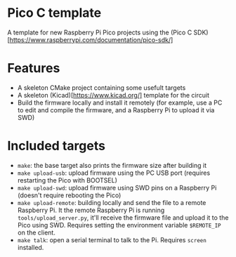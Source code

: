 # Pico C template
A template for new Raspberry Pi Pico projects using the (Pico C SDK)[https://www.raspberrypi.com/documentation/pico-sdk/]

# Features
- A skeleton CMake project containing some usefult targets
- A skeleton (Kicad)[https://www.kicad.org/] template for the circuit
- Build the firmware locally and install it remotely (for example, use a PC to edit and compile the firmware, and a Raspberry Pi to upload it via SWD)

# Included targets
- `make`: the base target also prints the firmware size after building it
- `make upload-usb`: upload firmware using the PC USB port (requires restarting the Pico with BOOTSEL)
- `make upload-swd`: upload firmware using SWD pins on a Raspberry Pi (doesn't require rebooting the Pico)
- `make upload-remote`: building locally and send the file to a remote Raspberry Pi. It the remote Raspberry Pi is running `tools/upload_server.py`, it'll receive the firmware file and upload it to the Pico using SWD. Requires setting the environment variable `$REMOTE_IP` on the client.
- `make talk`: open a serial terminal to talk to the Pi. Requires `screen` installed.
